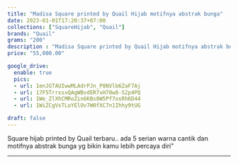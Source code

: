 ```yaml
---
title: "Madisa Square printed by Quail Hijab motifnya abstrak bunga"
date: 2023-01-01T17:20:37+07:00
collections: ["SquareHijab", "Quail"]
brands: "Quail"
grams: "200"
description : "Madisa Square printed by Quail Hijab motifnya abstrak bunga"
price: "55,000.00"

google_drive:
  enable: true
  pics:
  - url: 1enJGTAUIwwMLAdrPJn_P8NVlb6ZaF7Aj
  - url: 17F5TrrxsvQAgWBvdER7xH70w8-S2p4PQ
  - url: 1We_ZlXhCMRoZin6KBs8W5Pf7osRh6D44
  - url: 1WiZCgVsTLoYElOv7W0fXC7n1Ihhy9tUG

draft: false
---
```


Square hijab printed by Quail terbaru.. ada 5 serian warna cantik dan motifnya abstrak bunga yg bikin kamu lebih percaya diri"

-------------      
  
